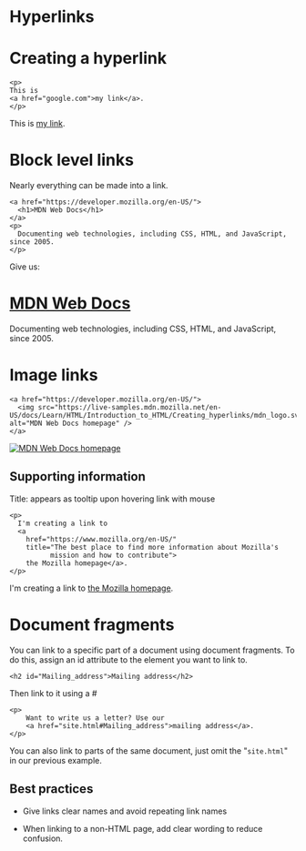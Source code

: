 # Hyperlinks
# Creating a hyperlink

```
<p> 
This is 
<a href="google.com">my link</a>.
</p>
```
<p> 
This is 
<a href="google.com">my link</a>.
</p>

# Block level links
Nearly everything can be made into a link.
```
<a href="https://developer.mozilla.org/en-US/">
  <h1>MDN Web Docs</h1>
</a>
<p>
  Documenting web technologies, including CSS, HTML, and JavaScript, since 2005.
</p>
```
Give us:
<a href="https://developer.mozilla.org/en-US/">
  <h1>MDN Web Docs</h1>
</a>
<p>
  Documenting web technologies, including CSS, HTML, and JavaScript, since 2005.
</p>

# Image links

```
<a href="https://developer.mozilla.org/en-US/">
  <img src="https://live-samples.mdn.mozilla.net/en-US/docs/Learn/HTML/Introduction_to_HTML/Creating_hyperlinks/mdn_logo.svg" alt="MDN Web Docs homepage" />
</a>
```
<a href="https://developer.mozilla.org/en-US/">
  <img src="https://live-samples.mdn.mozilla.net/en-US/docs/Learn/HTML/Introduction_to_HTML/Creating_hyperlinks/mdn_logo.svg" alt="MDN Web Docs homepage" />
</a>

## Supporting information

Title: appears as tooltip upon hovering link with mouse
```
<p>
  I'm creating a link to
  <a
    href="https://www.mozilla.org/en-US/"
    title="The best place to find more information about Mozilla's
          mission and how to contribute">
    the Mozilla homepage</a>.
</p>
```
<p>
  I'm creating a link to
  <a
    href="https://www.mozilla.org/en-US/"
    title="The best place to find more information about Mozilla's
          mission and how to contribute">
    the Mozilla homepage</a>.
</p>

# Document fragments

You can link to a specific part of a document using document fragments. To do this, assign an id attribute to the element you want to link to.

```
<h2 id="Mailing_address">Mailing address</h2>
```
Then link to it using a \#
```
<p>
    Want to write us a letter? Use our
    <a href="site.html#Mailing_address">mailing address</a>.
</p>
```
You can also link to parts of the same document, just omit the "```site.html```" in our previous example.

## Best practices

- Give links clear names and avoid repeating link names

- When linking to a non-HTML page, add clear wording to reduce confusion.

